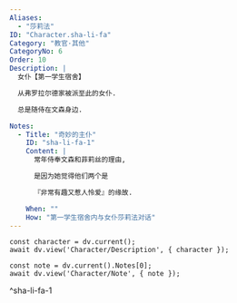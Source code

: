 ```yaml
---
Aliases:
  - "莎莉法"
ID: "Character.sha-li-fa"
Category: "教官·其他"
CategoryNo: 6
Order: 10
Description: |
  女仆【第一学生宿舍】

  从弗罗拉尔德家被派至此的女仆.

  总是随侍在文森身边.

Notes:
  - Title: "奇妙的主仆"
    ID: "sha-li-fa-1"
    Content: |
      常年侍奉文森和菲莉丝的理由,

      是因为她觉得他们两个是

      『非常有趣又惹人怜爱』的缘故.

    When: ""
    How: "第一学生宿舍内与女仆莎莉法对话"
---
```

```dataviewjs
const character = dv.current();
await dv.view('Character/Description', { character });
```

```dataviewjs
const note = dv.current().Notes[0];
await dv.view('Character/Note', { note });
```
^sha-li-fa-1